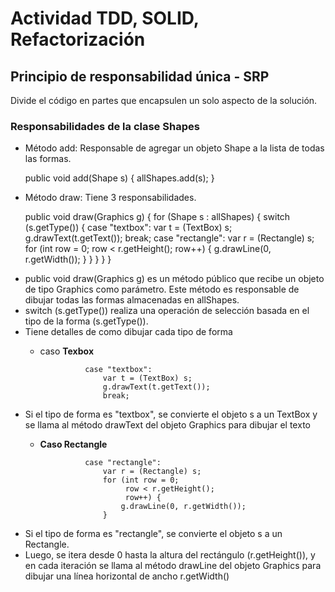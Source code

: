 # Actividad TDD, SOLID, Refactorización

## Principio de responsabilidad única - SRP
Divide el código en partes que encapsulen un solo aspecto de la solución.
### Responsabilidades de la clase Shapes

- Método add: Responsable de agregar un objeto Shape a la lista de todas las formas.


    public void add(Shape s) {
        allShapes.add(s);
    }

- Método draw: Tiene 3 responsabilidades.


    public void draw(Graphics g) {
        for (Shape s : allShapes) {
            switch (s.getType()) {
                case "textbox":
                    var t = (TextBox) s;
                    g.drawText(t.getText());
                    break;
                case "rectangle":
                    var r = (Rectangle) s;
                    for (int row = 0;
                         row < r.getHeight();
                         row++) {
                        g.drawLine(0, r.getWidth());
                    }
            }
        }
    }
}
    
* public void draw(Graphics g) es un método público que recibe un objeto de tipo Graphics como parámetro. Este método es responsable de dibujar todas las formas almacenadas en allShapes.
* switch (s.getType()) realiza una operación de selección basada en el tipo de la forma (s.getType()).
* Tiene detalles de como dibujar cada tipo de forma
  * caso **Texbox**

                  case "textbox":
                      var t = (TextBox) s;
                      g.drawText(t.getText());
                      break;
* Si el tipo de forma es "textbox", se convierte el objeto s a un TextBox y se llama al método drawText del objeto Graphics para dibujar el texto
  * **Caso Rectangle**

                  case "rectangle":
                      var r = (Rectangle) s;
                      for (int row = 0;
                           row < r.getHeight();
                           row++) {
                          g.drawLine(0, r.getWidth());
                      }

* Si el tipo de forma es "rectangle", se convierte el objeto s a un Rectangle.
* Luego, se itera desde 0 hasta la altura del rectángulo (r.getHeight()), y en cada iteración se llama al método drawLine del objeto Graphics para dibujar una línea horizontal de ancho r.getWidth()